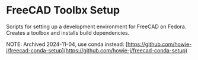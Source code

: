 # FreeCAD Toolbx Setup
Scripts for setting up a development environment for FreeCAD on Fedora.  
Creates a toolbox and installs build dependencies.

NOTE: Archived 2024-11-04, use conda instead: [https://github.com/howie-j/freecad-conda-setup](https://github.com/howie-j/freecad-conda-setup)
